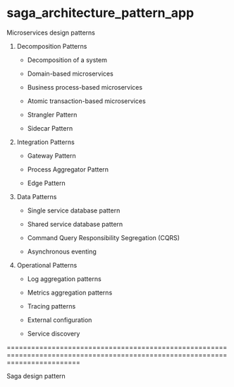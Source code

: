 # saga_architecture_pattern_app


Microservices design patterns

1. Decomposition Patterns

      - Decomposition of a system
      
      - Domain-based microservices
      
      - Business process-based microservices
      
      - Atomic transaction-based microservices
      
      - Strangler Pattern
      
      - Sidecar Pattern
 
2. Integration Patterns

      - Gateway Pattern
      
      - Process Aggregator Pattern
      
      - Edge Pattern


3. Data Patterns
      
      - Single service database pattern
      
      - Shared service database pattern
      
      - Command Query Responsibility Segregation (CQRS)
      
      - Asynchronous eventing 


4. Operational Patterns
      
      - Log aggregation patterns
      
      - Metrics aggregation patterns
      
      - Tracing patterns
      
      - External configuration
      
      - Service discovery
      

==============================================================================================================================

Saga design pattern
